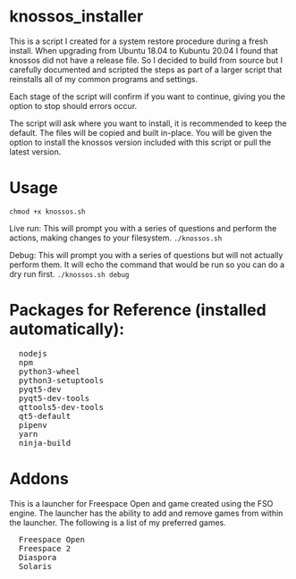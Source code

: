 # knossos_installer
This is a script I created for a system restore procedure during a fresh install. When upgrading from Ubuntu 18.04 to Kubuntu 20.04 I found that knossos did not have a release file. So I decided to build from source but I carefully documented and scripted the steps as part of a larger script that reinstalls all of my common programs and settings.

Each stage of the script will confirm if you want to continue, giving you the option to stop should errors occur.

The script will ask where you want to install, it is recommended to keep the default. The files will be copied and built in-place. You will be given the option to install the knossos version included with this script or pull the latest version.

# Usage
<code>chmod +x knossos.sh</code>

Live run:
This will prompt you with a series of questions and perform the actions, making changes to your filesystem.
<code>./knossos.sh</code>

Debug:
This will prompt you with a series of questions but will not actually perform them. It will echo the command that would be run so you can do a dry run first.
<code>./knossos.sh debug</code>

# Packages for Reference (installed automatically):
<pre>
  nodejs
  npm
  python3-wheel
  python3-setuptools
  pyqt5-dev
  pyqt5-dev-tools
  qttools5-dev-tools
  qt5-default
  pipenv
  yarn
  ninja-build
</pre>

# Addons
This is a launcher for Freespace Open and game created using the FSO engine. The launcher has the ability to add and remove games from within the launcher. The following is a list of my preferred games.

<pre>
  Freespace Open
  Freespace 2
  Diaspora
  Solaris
</pre>
